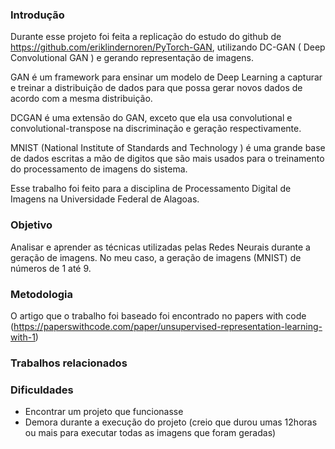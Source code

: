 ### Introdução

Durante esse projeto foi feita a replicação do estudo do github de https://github.com/eriklindernoren/PyTorch-GAN, utilizando DC-GAN ( Deep Convolutional GAN ) e gerando representação de imagens. 

GAN é um framework para ensinar um modelo de Deep Learning a capturar e treinar a distribuição de dados para que possa gerar novos dados de acordo com a mesma distribuição.

DCGAN é uma extensão do GAN, exceto que ela usa convolutional e convolutional-transpose na discriminação e geração respectivamente.

MNIST (National Institute of Standards and Technology ) é uma grande base de dados escritas a mão de digitos que são mais usados para o treinamento do processamento de imagens do sistema.

Esse trabalho foi feito para a disciplina de Processamento Digital de Imagens na Universidade Federal de Alagoas.

### Objetivo

Analisar e aprender as técnicas utilizadas pelas Redes Neurais durante a geração de imagens. No meu caso, a geração de imagens (MNIST) de números de 1 até 9.

### Metodologia

O artigo que o trabalho foi baseado foi encontrado no papers with code (https://paperswithcode.com/paper/unsupervised-representation-learning-with-1)

### Trabalhos relacionados 

### Dificuldades

* Encontrar um projeto que funcionasse 
* Demora durante a execução do projeto (creio que durou umas 12horas ou mais para executar todas as imagens que foram geradas)
